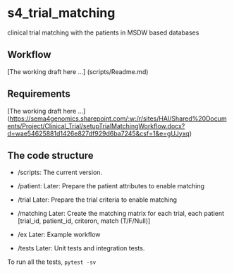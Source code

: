 # s4_trial_matching
clinical trial matching with the patients in MSDW based databases

## Workflow
[The working draft here ...] (scripts/Readme.md)

## Requirements
[The working draft here ...] (https://sema4genomics.sharepoint.com/:w:/r/sites/HAI/Shared%20Documents/Project/Clinical_Trial/setupTrialMatchingWorkflow.docx?d=wae54625881d1426e827df929d6ba7245&csf=1&e=gUJyxq)

## The code structure
* /scripts:
The current version.

* /patient:
Later: Prepare the patient attributes to enable matching

* /trial
Later: Prepare the trial criteria to enable matching

* /matching
Later: Create the matching matrix for each trial, each patient [trial_id, patient_id, criteron, match (T/F/Null)]

* /ex
Later: Example workflow

* /tests
Later: Unit tests and integration tests.

To run all the tests,
```pytest -sv```
<!---
## Installation
From the directory of the package,
``` pip install .
```

## Usage
TBD
--->
